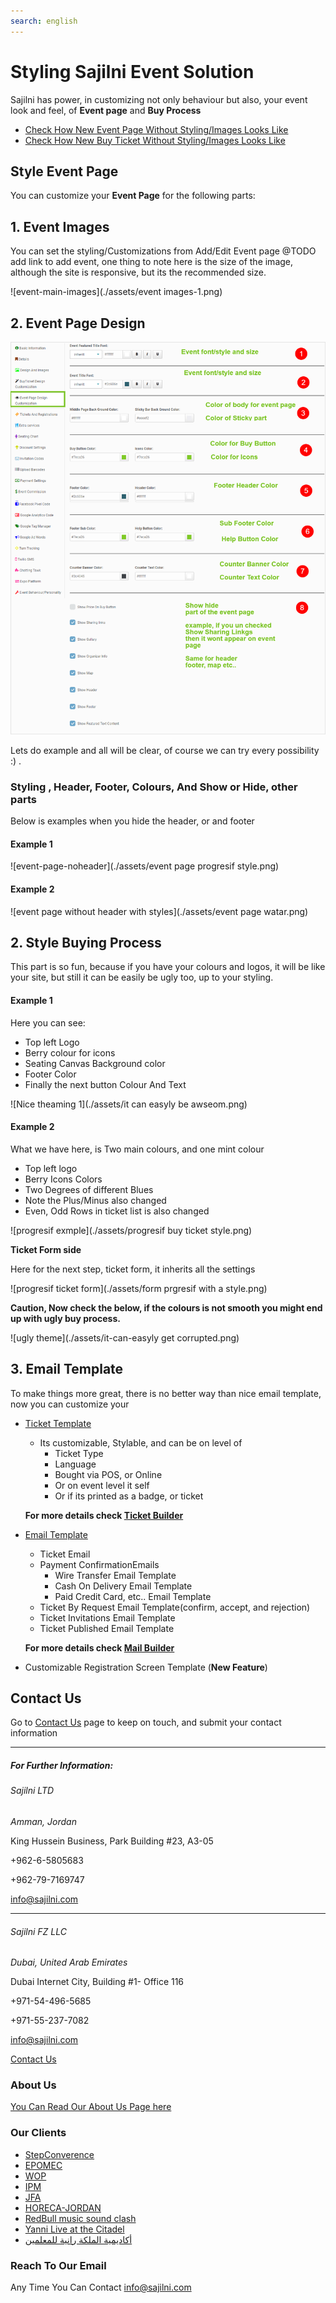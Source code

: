 ```yaml
---
search: english
---
```


# Styling Sajilni Event Solution



Sajilni has power, in customizing not only behaviour but also, your event look and feel, of **Event page** and **Buy Process**

* [Check How New Event Page Without Styling/Images Looks Like](./assets/event-before-any-customization.webm)
* [Check How New Buy Ticket Without Styling/Images Looks Like](./assets/buyticket-normal.png)



## Style Event Page

You can customize your **Event Page** for the following parts:

## 1. **Event Images**

You can set the styling/Customizations from Add/Edit Event page @TODO add link to add event, one thing to note here is the size of the image, although the site is responsive, but its the recommended size.

![event-main-images](./assets/event images-1.png)





## **2. Event Page Design**

![event-page-styling](./assets/event-page-styling.png)



Lets do example and all will be clear, of course we can try every possibility :) .

###  Styling , Header, Footer, Colours, And Show or Hide, other parts

Below is examples when you hide the header, or and footer

#### 	Example 1

![event-page-noheader](./assets/event page progresif style.png)



#### 	Example 2

![event page without header with styles](./assets/event page watar.png)







## 2. Style Buying Process



This part is so fun, because if you have your colours and logos, it will be like your site, but still it can be easily be ugly too, up to your styling.



#### Example 1

Here you can see:

* Top left Logo
* Berry colour for icons
* Seating Canvas Background color
* Footer Color
* Finally the next button Colour And Text

![Nice theaming 1](./assets/it can easyly be awseom.png)



#### Example 2

What we have here, is Two main colours, and one mint colour

* Top left logo
* Berry Icons Colors
* Two Degrees of different Blues
* Note the Plus/Minus also changed
* Even, Odd Rows in ticket list is also changed

![progresif exmple](./assets/progresif buy ticket style.png)



**Ticket Form side**

Here for the next step, ticket form, it inherits all the settings

![progresif ticket form](./assets/form prgresif with a style.png)



**Caution, Now check the below, if the colours is not smooth you might end up with ugly buy process.**

![ugly theme](./assets/it-can-easyly get corrupted.png)



## 3. Email Template

To make things more great, there is no better way than nice email template, now you can customize your 

* [Ticket Template](https://www.sajilni.com/ticket/build/build.html)

  * Its customizable, Stylable, and can be on level of 
    * Ticket Type
    * Language
    * Bought via POS, or Online
    * Or on event level it self
    * Or if its printed as a badge, or ticket

  **For more details check [Ticket Builder](/home?id=_2-9-2-ticket-builder)**

* [Email Template](https://www.sajilni.com/mail/build/build.html)

  * Ticket Email
  * Payment ConfirmationEmails
    * Wire Transfer Email Template
    * Cash On Delivery Email Template
    * Paid Credit Card, etc.. Email Template
  * Ticket By Request Email Template(confirm, accept, and rejection)
  * Ticket Invitations Email Template
  * Ticket Published Email Template

  **For more details check [Mail Builder](/home?id=_2-7-3-mail-builder)**

* Customizable Registration Screen Template (**New Feature**)






## Contact Us

Go to [Contact Us](https://www.sajilni.com/info/contact-us.html) page to keep on touch, and submit your contact information

------

##### For Further Information:

###### Sajilni LTD

*Amman, Jordan*

King Hussein Business, Park Building #23, A3-05

 +962-6-5805683

 +962-79-7169747

 [info@sajilni.com](mailto:info@sajilni.com)

------

###### Sajilni FZ LLC

*Dubai, United Arab Emirates*

Dubai Internet City, Building #1- Office 116

 +971-54-496-5685

 +971-55-237-7082

 [info@sajilni.com](mailto:info@sajilni.com)

[Contact Us](https://www.sajilni.com/info/contact-us.html)



### About Us

[You Can Read Our About Us Page here](https://www.sajilni.com/info/about-us.html)



### Our Clients

- [StepConverence](https://stepconference.com/)
- [EPOMEC](http://www.epomec.ae/)
- [WOP](https://www.wop-dubai.com/about/event-profile.html)
- [IPM](https://www.ipm-dubai.net/)
- [JFA](https://www.jfa.com.jo/en/)
- [HORECA-JORDAN](http://www.horeca-jordan.com/)
- [RedBull music sound clash](https://www.redbull.com/mea-en/events/red-bull-music-soundclash-jordan-2018)
- [Yanni Live at the Citadel](https://www.facebook.com/events/1640407439614264/)
- [أكاديمية الملكة رانية للمعلمين](http://www.qrta.edu.jo/)

### Reach To Our Email

Any Time You Can Contact [info@sajilni.com](info@sajilni.com)
